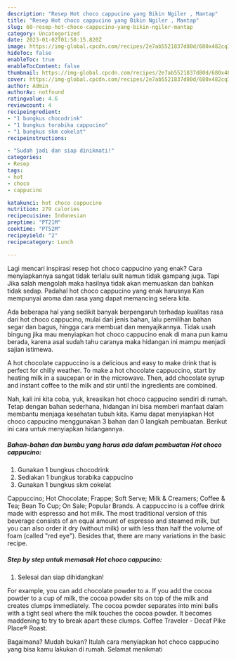 ```yaml
---
description: "Resep Hot choco cappucino yang Bikin Ngiler , Mantap"
title: "Resep Hot choco cappucino yang Bikin Ngiler , Mantap"
slug: 60-resep-hot-choco-cappucino-yang-bikin-ngiler-mantap
category: Uncategorized
date: 2023-01-02T01:58:15.820Z
image: https://img-global.cpcdn.com/recipes/2e7ab5521837d80d/680x482cq70/hot-choco-cappucino-foto-resep-utama.jpg
hideToc: false
enableToc: true
enableTocContent: false
thumbnail: https://img-global.cpcdn.com/recipes/2e7ab5521837d80d/680x482cq70/hot-choco-cappucino-foto-resep-utama.jpg
cover: https://img-global.cpcdn.com/recipes/2e7ab5521837d80d/680x482cq70/hot-choco-cappucino-foto-resep-utama.jpg
author: Admin
authorAv: notfound
ratingvalue: 4.6
reviewcount: 4
recipeingredient:
- "1 bungkus chocodrink"
- "1 bungkus torabika cappucino"
- "1 bungkus skm cokelat"
recipeinstructions:

- "Sudah jadi dan siap dinikmati!"
categories:
- Resep
tags:
- hot
- choco
- cappucino

katakunci: hot choco cappucino 
nutrition: 279 calories
recipecuisine: Indonesian
preptime: "PT21M"
cooktime: "PT52M"
recipeyield: "2"
recipecategory: Lunch

---
```



Lagi mencari inspirasi resep hot choco cappucino yang enak? Cara menyiapkannya sangat tidak terlalu sulit namun tidak gampang juga. Tapi Jika salah mengolah maka hasilnya tidak akan memuaskan dan bahkan tidak sedap. Padahal hot choco cappucino yang enak harusnya Kan mempunyai aroma dan rasa yang dapat memancing selera kita.


Ada beberapa hal yang sedikit banyak berpengaruh terhadap kualitas rasa dari hot choco cappucino, mulai dari jenis bahan, lalu pemilihan bahan segar dan bagus, hingga cara membuat dan menyajikannya. Tidak usah bingung jika mau menyiapkan hot choco cappucino enak di mana pun kamu berada, karena asal sudah tahu caranya maka hidangan ini mampu menjadi sajian istimewa.

A hot chocolate cappuccino is a delicious and easy to make drink that is perfect for chilly weather. To make a hot chocolate cappuccino, start by heating milk in a saucepan or in the microwave. Then, add chocolate syrup and instant coffee to the milk and stir until the ingredients are combined.


Nah, kali ini kita coba, yuk, kreasikan hot choco cappucino sendiri di rumah. Tetap dengan bahan sederhana, hidangan ini bisa memberi manfaat dalam membantu menjaga kesehatan tubuh kita. Kamu dapat menyiapkan Hot choco cappucino menggunakan 3 bahan dan 0 langkah pembuatan. Berikut ini cara untuk menyiapkan hidangannya.

<!--inarticleads1-->

##### Bahan-bahan dan bumbu yang harus ada dalam pembuatan Hot choco cappucino:

1. Gunakan 1 bungkus chocodrink
1. Sediakan 1 bungkus torabika cappucino
1. Gunakan 1 bungkus skm cokelat


Cappuccino; Hot Chocolate; Frappe; Soft Serve; Milk &amp; Creamers; Coffee &amp; Tea; Bean To Cup; On Sale; Popular Brands. A cappuccino is a coffee drink made with espresso and hot milk. The most traditional version of this beverage consists of an equal amount of espresso and steamed milk, but you can also order it dry (without milk) or with less than half the volume of foam (called &#34;red eye&#34;). Besides that, there are many variations in the basic recipe. 

<!--inarticleads2-->

##### Step by step untuk memasak Hot choco cappucino:


1. Selesai dan siap dihidangkan!

For example, you can add chocolate powder to a. If you add the cocoa powder to a cup of milk, the cocoa powder sits on top of the milk and creates clumps immediately. The cocoa powder separates into mini balls with a tight seal where the milk touches the cocoa powder. It becomes maddening to try to break apart these clumps. Coffee Traveler - Decaf Pike Place® Roast. 

Bagaimana? Mudah bukan? Itulah cara menyiapkan hot choco cappucino yang bisa kamu lakukan di rumah. Selamat menikmati
